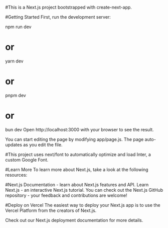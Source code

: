 #This is a Next.js project bootstrapped with create-next-app.

#Getting Started
First, run the development server:

npm run dev
# or
yarn dev
# or
pnpm dev
# or
bun dev
Open http://localhost:3000 with your browser to see the result.

You can start editing the page by modifying app/page.js. The page auto-updates as you edit the file.

#This project uses next/font to automatically optimize and load Inter, a custom Google Font.

#Learn More
To learn more about Next.js, take a look at the following resources:

#Next.js Documentation - learn about Next.js features and API.
Learn Next.js - an interactive Next.js tutorial.
You can check out the Next.js GitHub repository - your feedback and contributions are welcome!

#Deploy on Vercel
The easiest way to deploy your Next.js app is to use the Vercel Platform from the creators of Next.js.

Check out our Next.js deployment documentation for more details.
